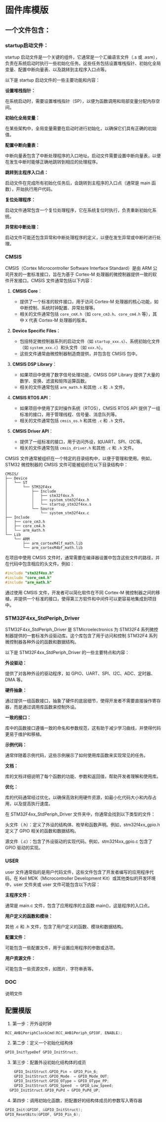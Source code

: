 # 固件库模版
## 一个文件包含：
### startup启动文件：
startup 启动文件是一个关键的组件，它通常是一个汇编语言文件（.s 或 .asm），负责在系统启动时执行一些初始化任务。这些任务包括设置堆栈指针、初始化全局变量、配置中断向量表、以及跳转到主程序入口点等。

以下是 startup 启动文件的一些主要功能和内容：

**设置堆栈指针：**

在系统启动时，需要设置堆栈指针（SP），以便为函数调用和局部变量分配内存空间。

**初始化全局变量：**

在某些架构中，全局变量需要在启动时进行初始化，以确保它们具有正确的初始值。

**配置中断向量表：**

中断向量表包含了中断处理程序的入口地址。启动文件需要设置中断向量表，以便在发生中断时能够正确地跳转到相应的处理程序。

**跳转到主程序入口点：**

启动文件在完成所有初始化任务后，会跳转到主程序的入口点（通常是 main 函数），开始执行用户代码。

**复位处理程序：**

启动文件通常包含一个复位处理程序，它在系统复位时执行，负责重新初始化系统。

**异常和中断处理：**

启动文件可能还包含异常和中断处理程序的定义，以便在发生异常或中断时进行处理。

### CMSIS
CMSIS（Cortex Microcontroller Software Interface Standard）是由 ARM 公司开发的一套标准接口，旨在为基于 Cortex-M 处理器的微控制器提供一致的软件开发接口。CMSIS 文件通常包括以下内容：

1. **CMSIS Core**：
   - 提供了一个标准的软件接口，用于访问 Cortex-M 处理器的核心功能，如中断控制、系统时钟配置、异常处理等。
   - 相关的文件通常包括 `core_cmX.h`（如 `core_cm3.h`、`core_cm4.h` 等），其中 `X` 代表 Cortex-M 处理器的版本。

2. **Device Specific Files**：
   - 包括特定微控制器系列的启动文件（如 `startup_xxx.s`）、系统初始化文件（如 `system_xxx.c`）和头文件（如 `xxx.h`）。
   - 这些文件通常由微控制器制造商提供，并包含在 CMSIS 包中。

3. **CMSIS DSP Library**：
   - 如果项目中使用了数字信号处理功能，CMSIS DSP Library 提供了大量的数学、变换、滤波和矩阵运算函数。
   - 相关的文件通常包括 `arm_math.h` 和其他 `.c` 和 `.h` 文件。

4. **CMSIS RTOS API**：
   - 如果项目中使用了实时操作系统（RTOS），CMSIS RTOS API 提供了一组标准的接口，用于管理线程、信号量、消息队列等。
   - 相关的文件通常包括 `cmsis_os.h` 和其他 `.c` 和 `.h` 文件。

5. **CMSIS Driver API**：
   - 提供了一组标准的接口，用于访问外设，如UART、SPI、I2C等。
   - 相关的文件通常包括 `cmsis_driver.h` 和其他 `.c` 和 `.h` 文件。

CMSIS 文件通常被组织在一个特定的目录结构中，以便于管理和使用。例如，STM32 微控制器的 CMSIS 文件可能被组织在以下目录结构中：

```
CMSIS/
├── Device
│   └── ST
│       └── STM32F4xx
│           ├── Include
│           │   ├── stm32f4xx.h
│           │   ├── system_stm32f4xx.h
│           │   └── startup_stm32f4xx.s
│           └── Source
│               └── system_stm32f4xx.c
├── Include
│   ├── core_cm3.h
│   ├── core_cm4.h
│   └── arm_math.h
└── Lib
    └── ARM
        ├── arm_cortexM4lf_math.lib
        └── arm_cortexM4bf_math.lib
```

在项目中使用 CMSIS 文件时，通常需要在编译器设置中包含这些文件的路径，并在代码中包含相应的头文件。例如：

```c
#include "stm32f4xx.h"
#include "core_cm4.h"
#include "arm_math.h"
```

通过使用 CMSIS 文件，开发者可以简化软件在不同 Cortex-M 微控制器之间的移植，并提供一个标准的接口，使得第三方软件和中间件可以更容易地集成到项目中。

### STM32F4xx_StdPeriph_Driver

STM32F4xx_StdPeriph_Driver 是 STMicroelectronics 为 STM32F4 系列微控制器提供的一套标准外设驱动库。这个库包含了用于访问和控制 STM32F4 系列微控制器各种外设的函数和数据结构。

以下是 STM32F4xx_StdPeriph_Driver 的一些主要特点和内容：

**外设驱动：**

提供了对各种外设的驱动程序，如 GPIO、UART、SPI、I2C、ADC、定时器、DMA 等。

**硬件抽象：**

通过提供一组函数接口，抽象了硬件的底层细节，使得开发者不需要直接操作寄存器，而是通过调用库函数来控制外设。

**一致的接口：**

库中的函数接口遵循一致的命名和参数规范，这有助于减少学习曲线，并使得代码更易于维护和移植。

**示例代码：**

通常伴随着示例代码，这些示例展示了如何使用库函数来实现常见的任务。

**文档：**

库的文档详细说明了每个函数的功能、参数和返回值，帮助开发者理解和使用库。

**优化：**

库的代码通常经过优化，以确保高效利用硬件资源，如最小化代码大小和内存占用，以及提高执行速度。

在 STM32F4xx_StdPeriph_Driver 文件夹中，你通常会找到以下类型的文件：

头文件（.h）：定义了外设的结构体、枚举和函数声明。例如，stm32f4xx_gpio.h 定义了 GPIO 相关的函数和数据结构。

源文件（.c）：包含了外设驱动的实现代码。例如，stm32f4xx_gpio.c 包含了 GPIO 驱动的实现。

### USER

user 文件通常指的是用户代码文件，这些文件包含了开发者编写的应用程序代码。在 Keil MDK（Microcontroller Development Kit）或其他类似的开发环境中，user 文件夹或 user 文件可能包含以下内容：

**主程序文件：**

通常是 main.c 文件，包含了应用程序的主函数 main()，这是程序的入口点。

**用户定义的函数和模块：**

其他 .c 和 .h 文件，包含了用户定义的函数、模块和数据结构。

**配置文件：**

可能包含一些配置文件，用于设置应用程序的参数或选项。

**用户资源文件：**

可能包含一些资源文件，如图片、字符串表等。

### DOC
说明文件

## 配置模版
1. 第一步：开外设时钟

```c
RCC_AHB1PeriphClockCmd(RCC_AHB1Periph_GPIOF, ENABLE);
```

2. 第二步：定义一个初始化结构体

```c
GPIO_InitTypeDef GPIO_InitStruct;
```
 
3. 第三步：配置外设初始化结构体的成员

```c
	GPIO_InitStruct.GPIO_Pin = GPIO_Pin_6;
	GPIO_InitStruct.GPIO_Mode  = GPIO_Mode_OUT;
	GPIO_InitStruct.GPIO_OType = GPIO_OType_PP;
	GPIO_InitStruct.GPIO_Speed  = GPIO_Low_Speed;
  GPIO_InitStruct.GPIO_PuPd = GPIO_PuPd_UP;
```

4. 第四步：调用初始化函数，把配置好的结构体成员的参数写入寄存器

```c
GPIO_Init(GPIOF, &GPIO_InitStruct);
GPIO_ResetBits(GPIOF, GPIO_Pin_6);
```

